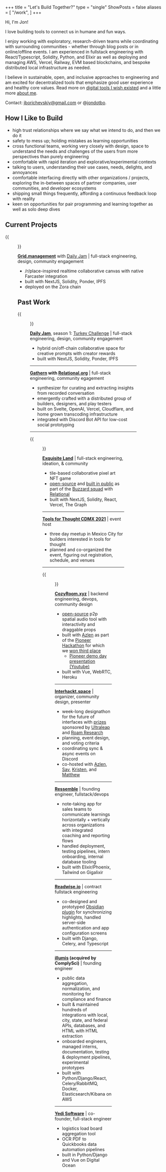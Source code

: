 +++
title = "Let's Build Together?"
type = "single"
ShowPosts = false
aliases = [
    "/work",
]
+++

Hi, I'm Jon!

I love building tools to connect us in humane and fun ways. 

I enjoy working with exploratory, research-driven teams while coordinating with surrounding communities - whether through blog posts or in online/offline events. I am experienced in fullstack engineering with React/Typescript, Solidity, Python, and Elixir as well as deploying and managing AWS, Vercel, Railway, EVM based blockchains, and bespoke distributed local infrastructure as needed. 

I believe in sustainable, open, and inclusive approaches to engineering and am excited for decentralized tools that emphasize good user experience and healthy core values. Read more on [digital tools I wish existed](/posts/digital-tools) and a little more [about me](/about).

Contact: [jborichevskiy@gmail.com](mailto:jborichevskiy@gmail.com) or @[jondotbo](https://twitter.com/jondotbo).

## How I Like to Build

- high trust relationships where we say what we intend to do, and then we do it
- safety to mess up; holding mistakes as learning opportunities
- cross functional teams, working very closely with design, space to understand the needs and challenges of the users from more perspectives than purely engineering
- comfortable with rapid iteration and explorative/experimental contexts
- talking to users, understanding their use cases, needs, delights, and annoyances
- comfortable interfacing directly with other organizations / projects, exploring the in-between spaces of partner companies, user communities, and developer ecosystems
- shipping small things frequently, affording a continuous feedback loop with reality
- keen on opportunities for pair programming and learning together as well as solo deep dives

## Current Projects

{{<figure src="/build-4.png"  >}}

**[Grid.management](https://grid.management)** with [Daily Jam](https://dailyjam.xyz) | full-stack engineering, design, community engagement

- /r/place-inspired realtime collaborative canvas with native Farcaster integration
- built with NextJS, Solidity, Ponder, IPFS
- deployed on the Zora chain

## Past Work

{{<figure src="/build-3.png"  >}}

**[Daily Jam](https://dailyjam.xyz)**, season 1: [Turkey Challenge](https://turkey-challenge.com) | full-stack engineering, design, community engagement

- hybrid on/off-chain collaborative space for creative prompts with creator rewards
- built with NextJS, Solidity, Ponder, IPFS

---

**[Gathern](https://gathern.xyz) with [Relational.org](https://relational.org)** | full-stack engineering, community egagement

- synthesizer for curating and extracting insights from recorded conversation
- emergently crafted with a distributed group of builders, designers, and play testers
- built on Svelte, OpenAI, Vercel, Cloudflare, and home grown transcoding infrastructure
- integrated with Discord Bot API for low-cost social prototyping

---

{{<figure src="/build-1.png"  >}}

**[Exquisite Land](https://exquisite.land)** | full-stack engineering, ideation, & community

- tile-based collaborative pixel art NFT game
- [open-source](https://github.com/relational-os/exquisite-land) and [built in public](https://www.youtube.com/playlist?list=PLRrtyVcA7IkpfqjR94gZwORPCFuQ16NkG) as part of the [Buzzard squad](https://buzzard.life) with [Relational](https://github.com/relational-os/)
- built with NextJS, Solidity, React, Vercel, The Graph

---

**[Tools for Thought CDMX 2021](https://tft_cdmx.mmm.page/main)** | event host

- three day meetup in Mexico City for builders interested in tools for thought
- planned and co-organized the event, figuring out registration, schedule, and venues

---

{{<figure src="/build-2.png"  >}}

**[CozyRoom.xyz](https://cozyroom.xyz)** | backend engineering, devops, community design

- [open-source](https://github.com/azlen/cozyroom) p2p spatial audio tool with interactivity and draggable props
- built with [Azlen](https://azlen.me/) as part of the [Pioneer Hackathon](https://frontier.pioneer.app/posts/8bdae1a6-cozyroom-spatial-peer-to-peer-audio-chat) for which we [won third place](https://twitter.com/pioneerdotapp/status/1249854009789349896?s=20)
  - [Pioneer demo day presentation (Youtube)](https://youtu.be/pa5sc1tCTYQ?t=1360)
- built with Vue, WebRTC, Heroku

---

**[Interhackt.space](https://interhackt.space)** | organizer, community design, presenter

- week-long designathon for the future of interfaces with [prizes](https://twitter.com/interhackt_/status/1342317555747209218?s=20) sponsored by [Ultraleap](https://www.ultraleap.com/) and [Roam Research](https://roamresearch.com/)
- planning, event design, and voting criteria
- coordinating sync & async events on Discord
- co-hosted with [Azlen](https://azlen.me), [Sav](https://savsidorov.com/about), [Kristen](https://twitter.com/kpaxle), and [Matthew](https://twitter.com/MatthewWSiu)

---

**[Ressemble](https://ressemble.com)** | founding engineer, fullstack/devops

- note-taking app for sales teams to communicate learnings horizontally + vertically across organizations with integrated coaching and reporting flows
- handled deployment, testing pipelines, intern onboarding, internal database tooling
- built with Elixir/Phoenix, Tailwind on Gigalixir

---

**[Readwise.io](https://readwise.io)** | contract fullstack engineering

- co-designed and prototyped [Obsidian plugin](https://github.com/readwiseio/obsidian-readwise) for synchronizing highlights, handled server-side authentication and app configuration screens
- built with Django, Celery, and Typescript

---

**[illumis](https://illumis.com/) (acquired by ComplySci)** | founding engineer

- public data aggregation, normalization, and monitoring for compliance and finance
- built & maintained hundreds of integrations with local, city, state, and federal APIs, databases, and HTML with HTML extraction
- onboarded engineers, managed interns, documentation, testing & deployment pipelines, experimental prototypes
- built with Python/Django/React, Celery/RabbitMQ, Docker, Elasticsearch/Kibana on AWS

---

**[Yedi Software](https://www.yedi.io/)** | co-founder, full-stack engineer

- logistics load board aggregation tool
- OCR PDF to Quickbooks data automation pipelines
- built in Python/Django and Vue on Digital Ocean
